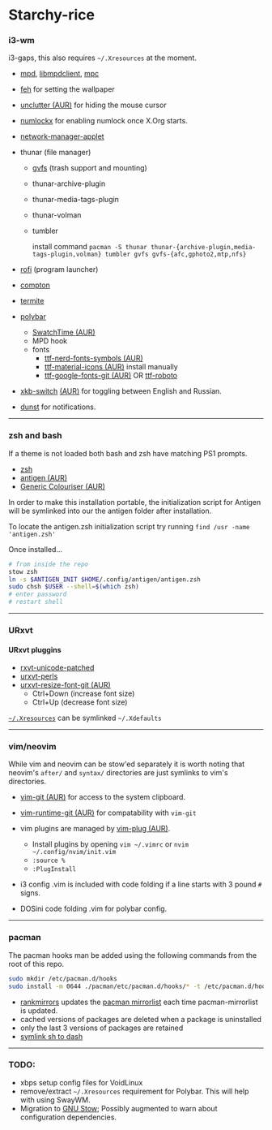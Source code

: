 # Starchy-rice
### i3-wm

i3-gaps, this also requires `~/.Xresources` at the moment.

* [mpd](https://www.archlinux.org/packages/extra/x86_64/mpd/), [libmpdclient](https://www.archlinux.org/packages/extra/x86_64/libmpdclient/), [mpc](https://www.archlinux.org/packages/extra/x86_64/mpc/) 

* [feh](https://www.archlinux.org/packages/extra/x86_64/feh/) for setting the wallpaper

* [unclutter (AUR)](https://aur.archlinux.org/packages/unclutter-xfixes-git/) for hiding the mouse cursor

* [numlockx](https://wiki.archlinux.org/index.php/Activating_Numlock_on_Bootup#startx) for enabling numlock once X.Org starts.

* [network-manager-applet](https://www.archlinux.org/packages/extra/x86_64/network-manager-applet/)

* thunar (file manager)

  * [gvfs](https://www.archlinux.org/packages/extra/x86_64/gvfs/) (trash support and mounting)

  * thunar-archive-plugin

  * thunar-media-tags-plugin

  * thunar-volman

  * tumbler

    install command `pacman -S thunar thunar-{archive-plugin,media-tags-plugin,volman} tumbler gvfs gvfs-{afc,gphoto2,mtp,nfs}`

* [rofi](https://www.archlinux.org/packages/community/x86_64/rofi/) (program launcher)

* [compton](https://www.archlinux.org/packages/community/x86_64/compton/)

* [termite](https://wiki.archlinux.org/index.php/Termite)

* [polybar](https://aur.archlinux.org/packages/polybar-git)

  * [SwatchTime ](https://github.com/henry-malinowski/SwatchTime)[(AUR)](https://aur.archlinux.org/packages/swatchtime-git/)
  * MPD hook
  * fonts
    * [ttf-nerd-fonts-symbols (AUR)](https://aur.archlinux.org/packages/ttf-nerd-fonts-symbols/)
    * [ttf-material-icons (AUR)](https://aur.archlinux.org/packages/ttf-material-icons/) install manually
    * [ttf-google-fonts-git (AUR)](https://aur.archlinux.org/packages/ttf-google-fonts-git/) OR [ttf-roboto](https://www.archlinux.org/packages/community/any/ttf-roboto/)

* [xkb-switch](https://github.com/ierton/xkb-switch) [(AUR)](https://aur.archlinux.org/packages/xkb-switch/) for toggling between English and Russian.

* [dunst](https://www.archlinux.org/packages/community/x86_64/dunst/) for notifications.
---

### zsh and bash
If a theme is not loaded both bash and zsh have matching PS1 prompts.

* [zsh](https://www.archlinux.org/packages/extra/x86_64/zsh/)
* [antigen (AUR)](https://aur.archlinux.org/packages/antigen-git)
* [Generic Colouriser (AUR)](https://aur.archlinux.org/packages/grc/)

In order to make this installation portable, the initialization script for Antigen will be symlinked into our the antigen folder after installation.

To locate the antigen.zsh initialization script try running `find /usr -name 'antigen.zsh'`

Once installed...

```sh
# from inside the repo
stow zsh
ln -s $ANTIGEN_INIT $HOME/.config/antigen/antigen.zsh
sudo chsh $USER --shell=$(which zsh)
# enter password
# restart shell
```

---

### URxvt
#### URxvt pluggins 
* [rxvt-unicode-patched](https://aur.archlinux.org/packages/rxvt-unicode-patched/)
* [urxvt-perls](https://www.archlinux.org/packages/community/any/urxvt-perls/)
* [urxvt-resize-font-git (AUR)](https://aur.archlinux.org/packages/urxvt-resize-font-git/)
    - Ctrl+Down (increase font size)
    - Ctrl+Up   (decrease font size)

[`~/.Xresources`](https://wiki.archlinux.org/index.php/x_resources) can be symlinked `~/.Xdefaults`

---

### vim/neovim

While vim and neovim can be stow'ed separately it is worth noting that neovim's `after/` and `syntax/` directories are just symlinks to vim's directories.

* [vim-git (AUR)](https://aur.archlinux.org/packages/vim-git/) for access to the system clipboard.
* [vim-runtime-git (AUR)](https://aur.archlinux.org/packages/vim-runtime-git/) for compatability with `vim-git`
* vim plugins are managed by [vim-plug (AUR)](https://aur.archlinux.org/packages/vim-plug/).
  
    * Install plugins by opening `vim ~/.vimrc` or `nvim ~/.config/nvim/init.vim`
    * `:source %`
    * `:PlugInstall`

* i3 config .vim is included with code folding if a line starts with 3 pound `#` signs.
* DOSini code folding .vim for polybar config.

---

### pacman
The pacman hooks man be added using the following commands from the root of this repo.

```sh
sudo mkdir /etc/pacman.d/hooks
sudo install -m 0644 ./pacman/etc/pacman.d/hooks/* -t /etc/pacman.d/hooks/
```

* [rankmirrors](https://wiki.archlinux.org/index.php/mirrors#Sorting_mirrors) updates the [pacman mirrorlist](
  https://www.archlinux.org/packages/core/any/pacman-mirrorlist/) each time pacman-mirrorlist is updated.
* cached versions of packages are deleted when a package is uninstalled
* only the last 3 versions of packages are retained
* [symlink sh to dash](https://wiki.archlinux.org/index.php/Dash#Relinking_.2Fbin.2Fsh)

---

### TODO:

* xbps setup config files for VoidLinux
* remove/extract `~/.Xresources` requirement for Polybar. This will help with using SwayWM.
* Migration to [GNU Stow](https://www.gnu.org/software/stow/); Possibly augmented to warn about configuration dependencies.

